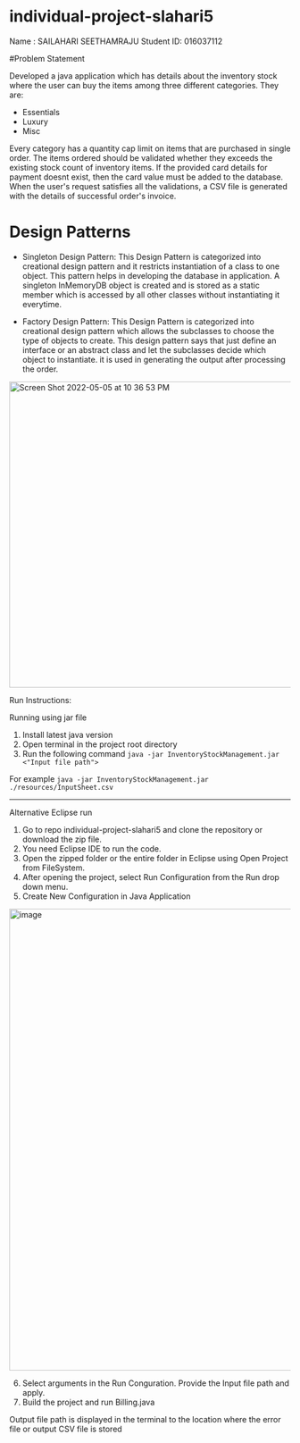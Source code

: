 # individual-project-slahari5

Name : SAILAHARI SEETHAMRAJU
Student ID: 016037112

#Problem Statement

Developed a java application which has details about the inventory stock where the user can buy the items among three different categories. They are:
* Essentials
* Luxury
* Misc

Every category has a quantity cap limit on items that are purchased in single order. The items ordered should be validated whether they exceeds the existing stock count of inventory items. If the provided card details for payment doesnt exist, then the card value must be added to the database. When the user's request satisfies all the validations, a CSV file is generated with the details of successful order's invoice. 


# Design Patterns

* Singleton Design Pattern: This Design Pattern is categorized into creational design pattern and it restricts instantiation of a class to one object. This pattern helps in developing the database in application. A singleton InMemoryDB object is created and is stored as a static member which is accessed by all other classes without instantiating it everytime.



* Factory Design Pattern: This Design Pattern is categorized into creational design pattern which allows the subclasses to choose the type of objects to create. This design pattern says that just define an interface or an abstract class and let the subclasses decide which object to instantiate. it is used in generating the output after processing the order. 


<img width="548" alt="Screen Shot 2022-05-05 at 10 36 53 PM" src="https://user-images.githubusercontent.com/99698941/167073395-8eb10fd5-85e6-4855-b3f7-3f1c57b042a9.png">




Run Instructions:

Running using jar file
1. Install latest java version
2. Open terminal in the project root directory
3. Run the following command
`java -jar InventoryStockManagement.jar <"Input file path">`

For example
`java -jar InventoryStockManagement.jar ./resources/InputSheet.csv`


------------------------

Alternative Eclipse run
1. Go to repo individual-project-slahari5 and clone the repository or download the zip file.
2. You need Eclipse IDE to run the code.
3. Open the zipped folder or the entire folder in Eclipse using Open Project from FileSystem.
4. After opening the project, select Run Configuration from the Run drop down menu.
5. Create New Configuration in Java Application 

<img width="827" alt="image" src="https://user-images.githubusercontent.com/99698941/167069381-6d06c1b0-f746-48b4-94ea-939b07d0dd92.png">

6. Select arguments in the Run Conguration. Provide the Input file path and apply.
7. Build the project and run Billing.java

Output file path is displayed in the terminal to the location where the error file or output CSV file is stored
